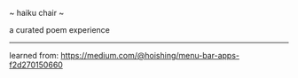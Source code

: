 ~ haiku chair ~

a curated poem experience


---

learned from:
https://medium.com/@hoishing/menu-bar-apps-f2d270150660
